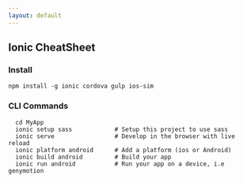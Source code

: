 ```yaml
---
layout: default
---
```

Ionic CheatSheet
---

### Install

	npm install -g ionic cordova gulp ios-sim

### CLI Commands	

	  cd MyApp
	  ionic setup sass            # Setup this project to use sass
	  ionic serve                 # Develop in the browser with live reload
	  ionic platform android      # Add a platform (ios or Android)
	  ionic build android         # Build your app
	  ionic run android           # Run your app on a device, i.e genymotion
